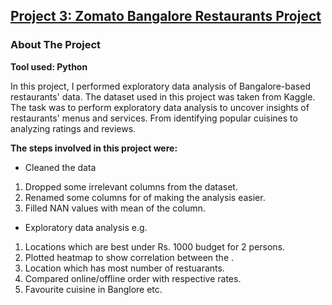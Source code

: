 ## [Project 3: Zomato Bangalore Restaurants Project](https://www.kaggle.com/code/mohd647/zomato-bangalore-data-eda)
### About The Project
**Tool used: Python**

In this project, I performed exploratory data analysis of Bangalore-based restaurants' data.
The dataset used in this project was taken from Kaggle. 
The task was to perform exploratory data analysis to uncover insights of restaurants' menus and services. From identifying popular cuisines to analyzing ratings and reviews.

**The steps involved in this project were:**
- Cleaned the data
1. Dropped some irrelevant columns from the dataset.
2. Renamed some columns for of making the analysis easier.
3. Filled NAN values with mean of the column.
- Exploratory data analysis e.g.
1. Locations which are best under Rs. 1000 budget for 2 persons.
2. Plotted heatmap to show correlation between the .
3. Location which has most number of restuarants. 
4. Compared online/offline order with respective rates.
5. Favourite cuisine in Banglore etc.



